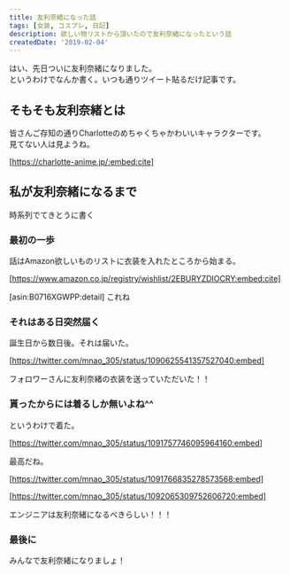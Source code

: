 ```yaml
---
title: 友利奈緒になった話
tags: [女装, コスプレ, 日記]
description: 欲しい物リストから頂いたので友利奈緒になったという話
createdDate: '2019-02-04'
---
```


はい、先日ついに友利奈緒になりました。  
というわけでなんか書く。いつも通りツイート貼るだけ記事です。

## そもそも友利奈緒とは

皆さんご存知の通りCharlotteのめちゃくちゃかわいいキャラクターです。  
見てない人は見ようね。

[https://charlotte-anime.jp/:embed:cite]

## 私が友利奈緒になるまで

時系列でてきとうに書く

### 最初の一歩

話はAmazon欲しいものリストに衣装を入れたところから始まる。

[https://www.amazon.co.jp/registry/wishlist/2EBURYZDIOCRY:embed:cite]

[asin:B0716XGWPP:detail]
これね

### それはある日突然届く

誕生日から数日後。それは届いた。

[https://twitter.com/mnao_305/status/1090625541357527040:embed]

フォロワーさんに友利奈緒の衣装を送っていただいた！！

### 貰ったからには着るしか無いよね^^

というわけで着た。

[https://twitter.com/mnao_305/status/1091757746095964160:embed]

最高だね。

[https://twitter.com/mnao_305/status/1091766835278573568:embed]

[https://twitter.com/mnao_305/status/1092065309752606720:embed]

エンジニアは友利奈緒になるべきらしい！！！

### 最後に

みんなで友利奈緒になりましょ！
